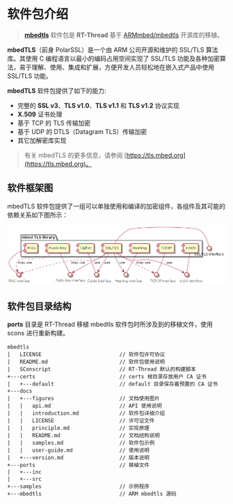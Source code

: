 # 软件包介绍

> [**mbedtls**](https://github.com/RT-Thread-packages/mbedtls) 软件包是 **RT-Thread** 基于 [ARMmbed/mbedtls](https://github.com/ARMmbed/mbedtls/) 开源库的移植。

**mbedTLS**（前身 PolarSSL）是一个由 ARM 公司开源和维护的 SSL/TLS 算法库。其使用 C 编程语言以最小的编码占用空间实现了 SSL/TLS 功能及各种加密算法，易于理解、使用、集成和扩展，方便开发人员轻松地在嵌入式产品中使用 SSL/TLS 功能。

**mbedTLS** 软件包提供了如下的能力:

- 完整的 **SSL v3**、**TLS v1.0**、**TLS v1.1** 和 **TLS v1.2** 协议实现
- **X.509** 证书处理
- 基于 TCP 的 TLS 传输加密
- 基于 UDP 的 DTLS（Datagram TLS）传输加密
- 其它加解密库实现

> 有关 mbedTLS 的更多信息，请参阅 [https://tls.mbed.org](https://tls.mbed.org)。

## 软件框架图

mbedTLS 软件包提供了一组可以单独使用和编译的加密组件，各组件及其可能的依赖关系如下图所示：

![mbedtls 软件框架图](./figures/mbedtlsComponentsDependencies.png)

## 软件包目录结构

**ports** 目录是 RT-Thread 移植 mbedtls 软件包时所涉及到的移植文件，使用 scons 进行重新构建。

```shell
mbedtls
|   LICENSE                         // 软件包许可协议
|   README.md                       // 软件包使用说明
|   SConscript                      // RT-Thread 默认的构建脚本
+---certs                           // certs 根目录存放用户 CA 证书
|   +---default                     // default 目录保存着预置的 CA 证书
+---docs
|   +---figures                     // 文档使用图片
|   |   api.md                      // API 使用说明
|   |   introduction.md             // 软件包详细介绍
|   |   LICENSE                     // 许可证文件
|   |   principle.md                // 实现原理
|   |   README.md                   // 文档结构说明
|   |   samples.md                  // 软件包示例
|   |   user-guide.md               // 使用说明
|   +---version.md                  // 版本说明
+---ports                           // 移植文件
|   +---inc
|   +---src
+---samples                         // 示例程序
+---mbedtls                         // ARM mbedtls 源码
```
